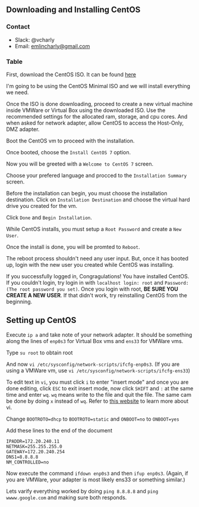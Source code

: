 ## Downloading and Installing CentOS 
### Contact
- Slack: @vcharly
- Email: emlincharly@gmail.com

### Table

First, download the CentOS ISO. It can be found [here](https://www.centos.org/download/)

I'm going to be using the CentOS Minimal ISO and we will install everything we need.

Once the ISO is done downloading, proceed to create a new virtual machine inside VMWare
or Virtual Box using the downloaded ISO. Use the recommended settings for the allocated ram, storage, and cpu cores.
And when asked for network adapter, allow CentOS to access the Host-Only, DMZ adapter.

Boot the CentOS vm to proceed with the installation.

Once booted, choose the `Install CentOS 7` option.

Now you will be greeted with a `Welcome to CentOS 7` screen.

Choose your prefered language and procced to the `Installation Summary` screen.

Before the installation can begin, you must choose the installation destination. Click on `Installation Destination` and choose the virtual 
hard drive you created for the vm.

Click `Done` and `Begin Installation`.

While CentOS installs, you must setup a `Root Password` and create a `New User`.

Once the install is done, you will be promted to `Reboot`.

The reboot process shouldn't need any user input. But, once it has booted up, login with the new user you created while CentOS was installing.

If you successfully logged in, Congragulations! You have installed CentOS. If you couldn't login, try login in with `localhost login: root`
and `Password: (The root password you set)`. Once you login with root, **BE SURE YOU CREATE A NEW USER**. If that didn't work, try reinstalling CentOS from the beginning.

## Setting up CentOS

Execute `ip a` and take note of your network adapter. It should be something along the lines of `enp0s3` for Virtual Box vms and `ens33` for 
VMWare vms.

Type `su root` to obtain root

And now `vi /etc/sysconfig/network-scripts/ifcfg-enp0s3`. (If you are using a VMWare vm, use `vi /etc/sysconfig/network-scripts/ifcfg-ens33`)

To edit text in `vi`, you must click `i` to enter "insert mode" and once you are done editing, click `ESC` to exit insert mode, now click `SHIFT` and `:` at the same time and enter `wq`. `wq` means write to the file and quit the file. The same cam be done by doing `x` instead of `wq`. Refer to [this website](https://www.cs.colostate.edu/helpdocs/vi.html) to learn more about vi.

Change `BOOTROTO=dhcp` to `BOOTROTO=static` and `ONBOOT=no` to `ONBOOT=yes`

Add these lines to the end of the document
```
IPADDR=172.20.240.11
NETMASK=255.255.255.0
GATEWAY=172.20.240.254
DNS1=8.8.8.8
NM_CONTROLLED=no
```

Now execute the command `ifdown enp0s3` and then `ifup enp0s3`. (Again, if you are VMWare, your adapter is most likely ens33 or something similar.)

Lets varify everything worked by doing `ping 8.8.8.8` and `ping wwww.google.com` and making sure both responds.


